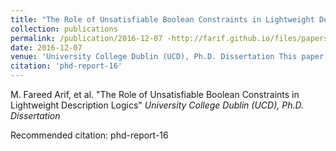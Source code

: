 ```yaml
---
title: "The Role of Unsatisfiable Boolean Constraints in Lightweight Description Logics"
collection: publications
permalink: /publication/2016-12-07 -http://farif.github.io/files/papers/files/phd-report16.pdf
date: 2016-12-07 
venue: 'University College Dublin (UCD), Ph.D. Dissertation This paper is about the number 3. The number 4 is left for future work.'
citation: 'phd-report-16'
---
```

M. Fareed Arif, et al. &quot;The Role of Unsatisfiable Boolean Constraints in Lightweight Description Logics&quot; <i>University College Dublin (UCD), Ph.D. Dissertation</i>

Recommended citation: phd-report-16